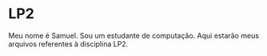 # LP2
Meu nome é Samuel. 
Sou um estudante de computação.
Aqui estarão meus arquivos referentes à disciplina LP2.
